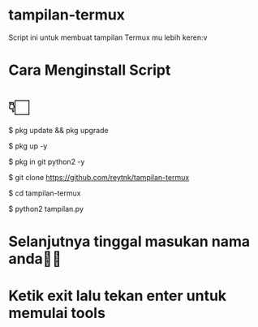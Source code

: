 # tampilan-termux
Script ini untuk membuat tampilan Termux mu lebih keren:v

# Cara Menginstall Script
# 👇🏻


$ pkg update && pkg upgrade

$ pkg up -y

$ pkg in git python2 -y

$ git clone https://github.com/reytnk/tampilan-termux

$ cd tampilan-termux

$ python2 tampilan.py

# Selanjutnya tinggal masukan nama anda👏🏻

# Ketik exit lalu tekan enter untuk memulai tools
